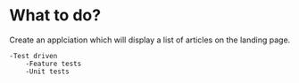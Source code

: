# What to do?

Create an applciation which will display a list of articles on the landing page.

    -Test driven
        -Feature tests
        -Unit tests